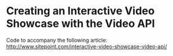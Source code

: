 # Creating an Interactive Video Showcase with the Video API

Code to accompany the following article: http://www.sitepoint.com/interactive-video-showcase-video-api/

